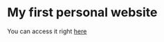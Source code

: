 # My first personal website

You can access it right [here](https://thiagoclmn.github.io/homepage/)
